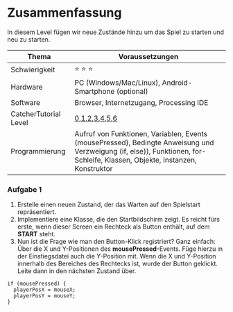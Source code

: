 # Zusammenfassung
In diesem Level fügen wir neue Zustände hinzu um das Spiel zu starten und neu zu starten.

| Thema                 | Voraussetzungen         |
| --------------------- | ----------------------- |
| Schwierigkeit         | :star: :star: :star:        |
| Hardware              | PC (Windows/Mac/Linux), Android-Smartphone (optional)  |
| Software              | Browser, Internetzugang, Processing IDE  |
| CatcherTutorial Level | [0](https://github.com/Flocksserver/CatcherTutorial/blob/master/tutorial/Level0/Processing_Tutorial_Level_%230-CatcherGameTutorial.md),[1](https://github.com/Flocksserver/CatcherTutorial/blob/master/tutorial/Level1/Processing_Tutorial_Level_%231-CatcherGameTutorial.md),[2](https://github.com/Flocksserver/CatcherTutorial/blob/master/tutorial/Level2/Processing_Tutorial_Level_%232-CatcherGameTutorial.md),[3](https://github.com/Flocksserver/CatcherTutorial/blob/master/tutorial/Level3/Processing_Tutorial_Level_%233-CatcherGameTutorial.md),[4](https://github.com/Flocksserver/CatcherTutorial/blob/master/tutorial/Level4/Processing_Tutorial_Level_%234-CatcherGameTutorial.md),[5](https://github.com/Flocksserver/CatcherTutorial/blob/master/tutorial/Level5/Processing_Tutorial_Level_%235-CatcherGameTutorial.md),[6](https://github.com/Flocksserver/CatcherTutorial/blob/master/tutorial/Level6/Processing_Tutorial_Level_%236-CatcherGameTutorial.md)                        |
| Programmierung        | Aufruf von Funktionen, Variablen,  Events (mousePressed), Bedingte Anweisung und Verzweigung (if, else)), Funktionen, for-Schleife, Klassen, Objekte, Instanzen, Konstruktor|

### Aufgabe 1
1. Erstelle einen neuen Zustand, der das Warten auf den Spielstart repräsentiert.
2. Implementiere eine Klasse, die den Startbildschirm zeigt. Es reicht fürs erste, wenn dieser Screen ein Rechteck als Button enthält, auf dem **START** steht.
3. Nun ist die Frage wie man den Button-Klick registriert? Ganz einfach: Über die X und Y-Positionen des **mousePressed**-Events. Füge hierzu in der Einstiegsdatei auch die Y-Position mit. Wenn die X und Y-Position innerhalb des Bereiches des Rechtecks ist, wurde der Button geklickt. Leite dann in den nächsten Zustand über.
```processing
if (mousePressed) {
  playerPosX = mouseX;
  playerPosY = mouseY;
}
```

